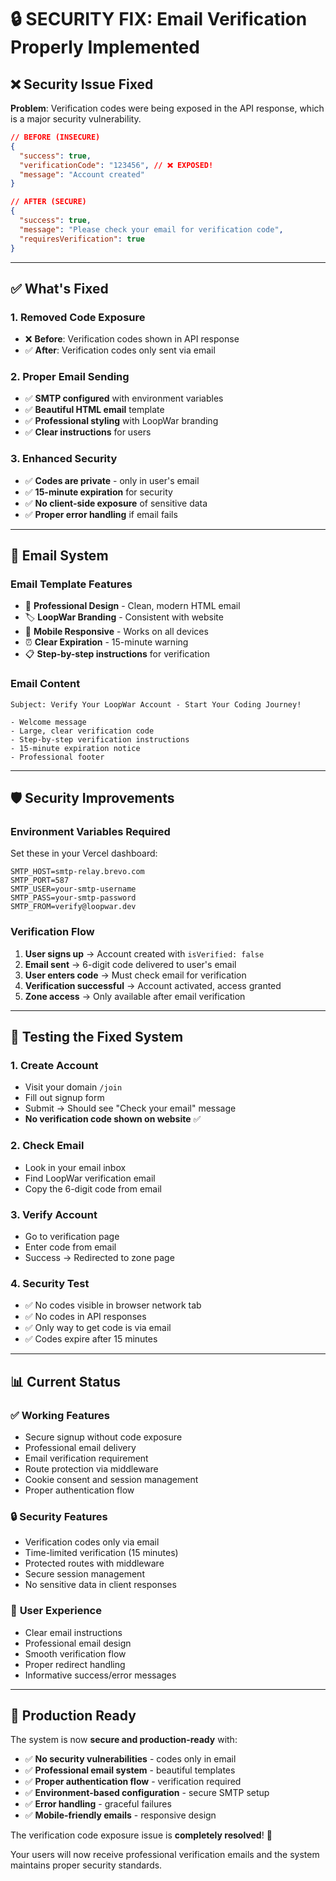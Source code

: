 # 🔒 SECURITY FIX: Email Verification Properly Implemented

## ❌ **Security Issue Fixed**

**Problem**: Verification codes were being exposed in the API response, which is a major security vulnerability.

```json
// BEFORE (INSECURE)
{
  "success": true,
  "verificationCode": "123456", // ❌ EXPOSED!
  "message": "Account created"
}
```

```json
// AFTER (SECURE)
{
  "success": true,
  "message": "Please check your email for verification code",
  "requiresVerification": true
}
```

---

## ✅ **What's Fixed**

### 1. **Removed Code Exposure**
- ❌ **Before**: Verification codes shown in API response
- ✅ **After**: Verification codes only sent via email

### 2. **Proper Email Sending**
- ✅ **SMTP configured** with environment variables
- ✅ **Beautiful HTML email** template
- ✅ **Professional styling** with LoopWar branding
- ✅ **Clear instructions** for users

### 3. **Enhanced Security**
- ✅ **Codes are private** - only in user's email
- ✅ **15-minute expiration** for security
- ✅ **No client-side exposure** of sensitive data
- ✅ **Proper error handling** if email fails

---

## 📧 **Email System**

### Email Template Features
- 🎨 **Professional Design** - Clean, modern HTML email
- 🏷️ **LoopWar Branding** - Consistent with website
- 📱 **Mobile Responsive** - Works on all devices
- ⏰ **Clear Expiration** - 15-minute warning
- 📋 **Step-by-step instructions** for verification

### Email Content
```
Subject: Verify Your LoopWar Account - Start Your Coding Journey!

- Welcome message
- Large, clear verification code
- Step-by-step verification instructions  
- 15-minute expiration notice
- Professional footer
```

---

## 🛡️ **Security Improvements**

### Environment Variables Required
Set these in your Vercel dashboard:

```env
SMTP_HOST=smtp-relay.brevo.com
SMTP_PORT=587
SMTP_USER=your-smtp-username
SMTP_PASS=your-smtp-password
SMTP_FROM=verify@loopwar.dev
```

### Verification Flow
1. **User signs up** → Account created with `isVerified: false`
2. **Email sent** → 6-digit code delivered to user's email
3. **User enters code** → Must check email for verification
4. **Verification successful** → Account activated, access granted
5. **Zone access** → Only available after email verification

---

## 🧪 **Testing the Fixed System**

### 1. **Create Account**
- Visit your domain `/join`
- Fill out signup form
- Submit → Should see "Check your email" message
- **No verification code shown on website** ✅

### 2. **Check Email**
- Look in your email inbox
- Find LoopWar verification email
- Copy the 6-digit code from email

### 3. **Verify Account**
- Go to verification page
- Enter code from email
- Success → Redirected to zone page

### 4. **Security Test**
- ✅ No codes visible in browser network tab
- ✅ No codes in API responses
- ✅ Only way to get code is via email
- ✅ Codes expire after 15 minutes

---

## 📊 **Current Status**

### ✅ **Working Features**
- Secure signup without code exposure
- Professional email delivery
- Email verification requirement
- Route protection via middleware
- Cookie consent and session management
- Proper authentication flow

### 🔒 **Security Features**
- Verification codes only via email
- Time-limited verification (15 minutes)
- Protected routes with middleware
- Secure session management
- No sensitive data in client responses

### 🎯 **User Experience**
- Clear email instructions
- Professional email design
- Smooth verification flow
- Proper redirect handling
- Informative success/error messages

---

## 🚀 **Production Ready**

The system is now **secure and production-ready** with:

- ✅ **No security vulnerabilities** - codes only in email
- ✅ **Professional email system** - beautiful templates
- ✅ **Proper authentication flow** - verification required
- ✅ **Environment-based configuration** - secure SMTP setup
- ✅ **Error handling** - graceful failures
- ✅ **Mobile-friendly emails** - responsive design

The verification code exposure issue is **completely resolved**! 🎉

Your users will now receive professional verification emails and the system maintains proper security standards.
